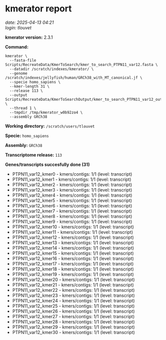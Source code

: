 # kmerator report
*date: 2025-04-13 04:21*  
*login: tlouvet*

**kmerator version:** 2.3.1

**Command:**

```
kmerator \
  --fasta-file Scripts/RecreateData/KmerToSearch/kmer_to_search_PTPN11_var12.fasta \
  --datadir /scratch/indexes/kmerator/ \
  --genome /scratch/indexes/jellyfish/human/GRCh38_with_MT_canonical.jf \
  --specie homo_sapiens \
  --kmer-length 31 \
  --release 113 \
  --output Scripts/RecreateData/KmerToSearchOutput/kmer_to_search_PTPN11_var12_output \
  --thread 1 \
  --tmpdir /tmp/kmerator_w0b92zo4 \
  --assembly GRCh38
```

**Working directory:** `/scratch/users/tlouvet`

**Specie:** `homo_sapiens`

**Assembly:** `GRCh38`

**Transcriptome release:** `113`

**Genes/transcripts succesfully done (31)**

- PTPN11_var12_kmer0 - kmers/contigs: 1/1 (level: transcript)
- PTPN11_var12_kmer1 - kmers/contigs: 1/1 (level: transcript)
- PTPN11_var12_kmer2 - kmers/contigs: 1/1 (level: transcript)
- PTPN11_var12_kmer3 - kmers/contigs: 1/1 (level: transcript)
- PTPN11_var12_kmer4 - kmers/contigs: 1/1 (level: transcript)
- PTPN11_var12_kmer5 - kmers/contigs: 1/1 (level: transcript)
- PTPN11_var12_kmer6 - kmers/contigs: 1/1 (level: transcript)
- PTPN11_var12_kmer7 - kmers/contigs: 1/1 (level: transcript)
- PTPN11_var12_kmer8 - kmers/contigs: 1/1 (level: transcript)
- PTPN11_var12_kmer9 - kmers/contigs: 1/1 (level: transcript)
- PTPN11_var12_kmer10 - kmers/contigs: 1/1 (level: transcript)
- PTPN11_var12_kmer11 - kmers/contigs: 1/1 (level: transcript)
- PTPN11_var12_kmer12 - kmers/contigs: 1/1 (level: transcript)
- PTPN11_var12_kmer13 - kmers/contigs: 1/1 (level: transcript)
- PTPN11_var12_kmer14 - kmers/contigs: 1/1 (level: transcript)
- PTPN11_var12_kmer15 - kmers/contigs: 1/1 (level: transcript)
- PTPN11_var12_kmer16 - kmers/contigs: 1/1 (level: transcript)
- PTPN11_var12_kmer17 - kmers/contigs: 1/1 (level: transcript)
- PTPN11_var12_kmer18 - kmers/contigs: 1/1 (level: transcript)
- PTPN11_var12_kmer19 - kmers/contigs: 1/1 (level: transcript)
- PTPN11_var12_kmer20 - kmers/contigs: 1/1 (level: transcript)
- PTPN11_var12_kmer21 - kmers/contigs: 1/1 (level: transcript)
- PTPN11_var12_kmer22 - kmers/contigs: 1/1 (level: transcript)
- PTPN11_var12_kmer23 - kmers/contigs: 1/1 (level: transcript)
- PTPN11_var12_kmer24 - kmers/contigs: 1/1 (level: transcript)
- PTPN11_var12_kmer25 - kmers/contigs: 1/1 (level: transcript)
- PTPN11_var12_kmer26 - kmers/contigs: 1/1 (level: transcript)
- PTPN11_var12_kmer27 - kmers/contigs: 1/1 (level: transcript)
- PTPN11_var12_kmer28 - kmers/contigs: 1/1 (level: transcript)
- PTPN11_var12_kmer29 - kmers/contigs: 1/1 (level: transcript)
- PTPN11_var12_kmer30 - kmers/contigs: 1/1 (level: transcript)
